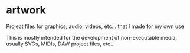 # artwork
Project files for graphics, audio, videos, etc... that I made for my own use

This is mostly intended for the development of non-executable media, usually SVGs, MIDIs, DAW project files, etc...
